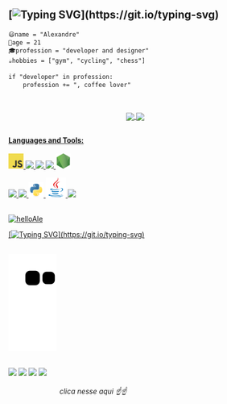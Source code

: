 ## [![Typing SVG](https://readme-typing-svg.demolab.com?font=Fira+Code&size=24&duration=3000&pause=1000&color=FFD700&width=435&lines=Salut!)](https://git.io/typing-svg)
<div>
 
    😃name = "Alexandre"
    👾age = 21
    🎓profession = "developer and designer"
    ☕hobbies = ["gym", "cycling", "chess"]

    if "developer" in profession:
        profession += ", coffee lover"

 
</div>


##

 <div align="center">
   <a href="https://github.com/helloAle"> <br>
    <img height="210em" align="center" src="https://github-readme-stats.vercel.app/api/top-langs/?username=helloAle&theme=nord" />
    <img height="210em" align="center" src="https://github-readme-stats.vercel.app/api?username=helloAle&show_icons=true&theme=nord&include_all_commits=true&count_private=true"/>
 </div> 
   
 ##
<h4>Languages and Tools:</h4>
 
<code><img height="30" src="https://raw.githubusercontent.com/github/explore/80688e429a7d4ef2fca1e82350fe8e3517d3494d/topics/javascript/javascript.png"></code>
<code><img height="30" src="https://upload.wikimedia.org/wikipedia/commons/thumb/4/4c/Typescript_logo_2020.svg/1200px-Typescript_logo_2020.svg.png"></code>
 <code><img height="30" src="https://cdn.jsdelivr.net/gh/devicons/devicon/icons/css3/css3-plain.svg"></code>
 <code><img height="30" src="https://cdn.jsdelivr.net/gh/devicons/devicon/icons/html5/html5-plain.svg"></code>
<code><img height="30" src="https://raw.githubusercontent.com/github/explore/80688e429a7d4ef2fca1e82350fe8e3517d3494d/topics/nodejs/nodejs.png"></code>

 <code><img height="30" src="https://cdn.jsdelivr.net/gh/devicons/devicon/icons/c/c-plain.svg"></code>
 <code><img height="30" src="https://cdn.jsdelivr.net/gh/devicons/devicon/icons/cplusplus/cplusplus-plain.svg"></code>
 <code><img height="30" src="https://raw.githubusercontent.com/devicons/devicon/master/icons/python/python-original.svg"></code>
 <code><img height="40" src="https://raw.githubusercontent.com/devicons/devicon/master/icons/java/java-original.svg"></code>
 <code><img height="30" src="https://cdn.jsdelivr.net/gh/devicons/devicon/icons/postgresql/postgresql-plain.svg"></code>
 
 ##
  
  <img align="center" alt="helloAle" height="158" src="https://media.giphy.com/media/6KGPoV1Z61IpDZyTeN/giphy.gif">
  
[![Typing SVG](https://readme-typing-svg.demolab.com?font=Fira+Code&size=14&duration=3000&pause=1000&color=FFD700&width=435&lines=Até+mais+e+obrigado+pelos+peixes!!)](https://git.io/typing-svg)
<!--   [![Typing SVG](https://readme-typing-svg.demolab.com?font=Fira+Code&size=24&duration=3000&pause=1000&color=38BDAE&width=435&lines=e+obrigado+pelos+peixes!)](https://git.io/typing-svg) -->
 
 ##
 
 ![Snake animation](https://github.com/helloAle/helloAle/blob/output/github-contribution-grid-snake.svg)
  
  ##
   <div>
        <div align="left">
        <a text align="left" href = "mailto:ale.oliveira.deet@gmail.com">
         <img align="center" src="https://img.shields.io/badge/-Gmail-%23333?style=for-the-badge&logo=gmail&logoColor=white"   target="_blank"></a>
        <a text align="left" href="https://www.linkedin.com/in/alexandre-oliveira-819ba6195/" target="_blank">
         <img align="center" src="https://img.shields.io/badge/-LinkedIn-%230077B5?style=for-the-badge&logo=linkedin&logoColor=white" target="_blank"></a> 
        <a href="https://discord.gg/TbpAYFjbfT" target="_blank">
         <img align="center" src="https://img.shields.io/badge/Discord-7289DA?style=for-the-badge&logo=discord&logoColor=white" target="_blank"></a> 
        <a href="https://www.instagram.com/szxand/" target="_blank">
         <img align="center" src="https://img.shields.io/badge/-Instagram-%23E4405F?style=for-the-badge&logo=instagram&logoColor=white"     target="_blank"></a>
         <h6 align="center">clica nesse aqui ☝☝ㅤㅤㅤㅤㅤㅤㅤㅤㅤㅤㅤㅤㅤ</h6>
         </div>
   </div>
